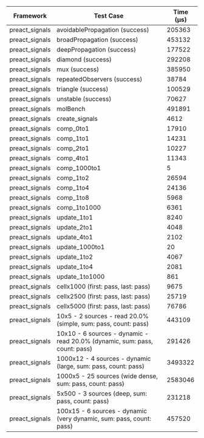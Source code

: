 | Framework | Test Case | Time (μs) |
| --- | --- | --- |
| preact_signals | avoidablePropagation (success) | 205363 |
| preact_signals | broadPropagation (success) | 453132 |
| preact_signals | deepPropagation (success) | 177522 |
| preact_signals | diamond (success) | 292208 |
| preact_signals | mux (success) | 385950 |
| preact_signals | repeatedObservers (success) | 38784 |
| preact_signals | triangle (success) | 100529 |
| preact_signals | unstable (success) | 70627 |
| preact_signals | molBench | 491891 |
| preact_signals | create_signals | 4612 |
| preact_signals | comp_0to1 | 17910 |
| preact_signals | comp_1to1 | 14231 |
| preact_signals | comp_2to1 | 10227 |
| preact_signals | comp_4to1 | 11343 |
| preact_signals | comp_1000to1 | 5 |
| preact_signals | comp_1to2 | 26594 |
| preact_signals | comp_1to4 | 24136 |
| preact_signals | comp_1to8 | 5968 |
| preact_signals | comp_1to1000 | 6361 |
| preact_signals | update_1to1 | 8240 |
| preact_signals | update_2to1 | 4048 |
| preact_signals | update_4to1 | 2102 |
| preact_signals | update_1000to1 | 20 |
| preact_signals | update_1to2 | 4067 |
| preact_signals | update_1to4 | 2081 |
| preact_signals | update_1to1000 | 861 |
| preact_signals | cellx1000 (first: pass, last: pass) | 9675 |
| preact_signals | cellx2500 (first: pass, last: pass) | 25719 |
| preact_signals | cellx5000 (first: pass, last: pass) | 76786 |
| preact_signals | 10x5 - 2 sources - read 20.0% (simple, sum: pass, count: pass) | 443109 |
| preact_signals | 10x10 - 6 sources - dynamic - read 20.0% (dynamic, sum: pass, count: pass) | 291426 |
| preact_signals | 1000x12 - 4 sources - dynamic (large, sum: pass, count: pass) | 3493322 |
| preact_signals | 1000x5 - 25 sources (wide dense, sum: pass, count: pass) | 2583046 |
| preact_signals | 5x500 - 3 sources (deep, sum: pass, count: pass) | 231218 |
| preact_signals | 100x15 - 6 sources - dynamic (very dynamic, sum: pass, count: pass) | 457520 |

